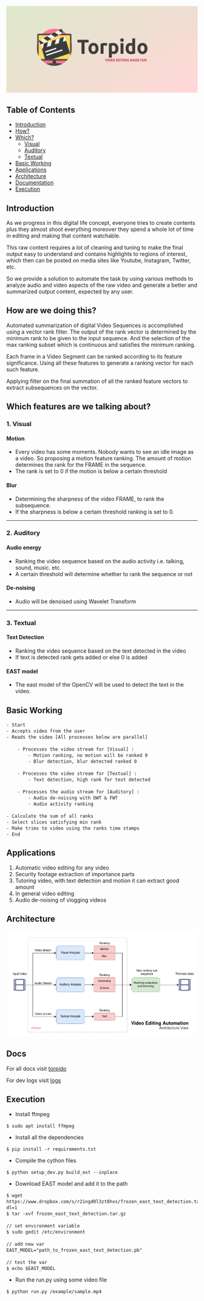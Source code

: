 ![logo](https://github.com/AP-Atul/Torpido/blob/master/img/torpido.png)


## Table of Contents
* [Introduction](https://github.com/AP-Atul/Torpido#introduction)
* [How?](https://github.com/AP-Atul/Torpido#how-are-we-doing-this)
* [Which?](https://github.com/AP-Atul/Torpido#which-features-are-we-talking-about)
   * [Visual](https://github.com/AP-Atul/Torpido#1-visual)
   * [Auditory](https://github.com/AP-Atul/Torpido#2-auditory)
   * [Textual](https://github.com/AP-Atul/Torpido#3-textual)
* [Basic Working](https://github.com/AP-Atul/Torpido#basic-working)
* [Applications](https://github.com/AP-Atul/Torpido#applications)
* [Architecture](https://github.com/AP-Atul/Torpido#architecture)
* [Documentation](https://github.com/AP-Atul/Torpido#docs)
* [Execution](https://github.com/AP-Atul/Torpido#execution)

## Introduction
As we progress in this digital life concept, everyone tries to create contents plus they almost shoot
everything moreover they spend a whole lot of time in editing and making that content watchable.

This raw content requires a lot of cleaning and tuning to make the final output easy to understand and
contains highlights to regions of interest, which then can be posted on media sites like Youtube,
Instagram, Twitter, etc.

So we provide a solution to automate the task by using various methods to analyze audio and video
aspects of the raw video and generate a better and summarized output content, expected by any user.


## How are we doing this?
Automated summarization of digital Video Sequences is accomplished using a vector rank filter. The
output of the rank vector is determined by the minimum rank to be given to the input sequence. And the
selection of the max ranking subset which is continuous and satisfies the minimum ranking.

Each frame in a Video Segment can be ranked according to its feature significance. Using all these
features to generate a ranking vector for each such feature.

Applying filter on the final summation of all the ranked feature vectors to extract subsequences on the
vector.


## Which features are we talking about?
### 1. Visual 
#### Motion 
* Every video has some moments. Nobody wants to see an idle image as a video. So proposing
a motion feature ranking. The amount of motion determines the rank for the FRAME in the
sequence.
* The rank is set to 0 if the motion is below a certain threshold

#### Blur
* Determining the sharpness of the video FRAME, to rank the subsequence.
* If the sharpness is below a certain threshold ranking is set to 0.
----------------------
### 2. Auditory 
#### Audio energy
* Ranking the video sequence based on the audio activity i.e. talking, sound, music. etc.
* A certain threshold will determine whether to rank the sequence or not

#### De-noising
* Audio will be denoised using Wavelet Transform
----------------------
### 3. Textual
#### Text Detection
* Ranking the video sequence based on the text detected in the video
* If text is detected rank gets added or else 0 is added

#### EAST model
* The east model of the OpenCV will be used to detect the text in the video.


## Basic Working

```
- Start
- Accepts video from the user
- Reads the video [All processes below are parallel]

    - Processes the video stream for [Visual] :
        - Motion ranking, no motion will be ranked 0
        - Blur detection, blur detected ranked 0

    - Processes the video stream for [Textual] :
        - Text detection, high rank for text detected

    - Processes the audio stream for [Auditory] :
        - Audio de-noising with DWT & FWT
        - Audio activity ranking

- Calculate the sum of all ranks
- Select slices satisfying min rank
- Make trims to video using the ranks time stamps
- End
```


## Applications

1. Automatic video editing for any video
2. Security footage extraction of importance parts
3. Tutoring video, with text detection and motion it can extract good amount
4. In general video editing
5. Audio de-noising of vlogging videos


## Architecture
![arch](https://github.com/AP-Atul/Torpido/blob/master/img/arch.png)


## Docs

For all docs visit [torpido](https://ap-atul.github.io/torpido/)

For dev logs visit [logs](https://github.com/AP-Atul/Torpido/tree/master/logs)

## Execution
* Install ffmpeg
```
$ sudo apt install ffmpeg
```

* Install all the dependencies
```
$ pip install -r requirements.txt
```

* Compile the cython files
```
$ python setup_dev.py build_ext --inplace
```

* Download EAST model and add it to the path
```
$ wget  https://www.dropbox.com/s/r2ingd0l3zt8hxs/frozen_east_text_detection.tar.gz?dl=1
$ tar -xvf frozen_east_text_detection.tar.gz

// set environment variable
$ sudo gedit /etc/environment

// add new var
EAST_MODEL="path_to_frozen_east_text_detection.pb"

// test the var
$ echo $EAST_MODEL
```

* Run the run.py using some video file
```
$ python run.py /example/sample.mp4
```


